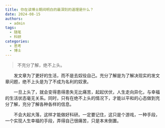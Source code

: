 ```yaml
---
title: 你在读博士期间明白的最深刻的道理是什么？
date: 2024-08-15
authors:
  - admin
tags:
  - 随笔
  - 科研
categories:
  - 思考
  - 博士
---
```


> 不充分了解，绝不上头。                              

<!--more-->

&emsp;&emsp;发文章为了更好的生活，而不是去奴役自己。充分了解是为了解决现实的发文章问题，绝不上头是为了不成为名利的奴隶。

&emsp;&emsp;一旦上头了，就会变得患得患失无比痛苦，起起伏伏，人生走向异化，与幸福的生活状态毫无关系。同时，只有在绝不上头的情况下，才能以平和的心态做到充分了解，充分了解各种各样的信息。

&emsp;&emsp;不会大起大落，这样才能做好科研。一定要记住，这只是个游戏，一种手段，一个实现人生幸福的手段，弄得自己很痛苦，只是本末倒置。

